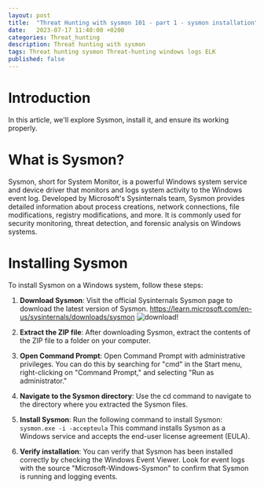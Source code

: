 ```yaml
---
layout: post
title:  "Threat Hunting with sysmon 101 - part 1 - sysmon installation"
date:   2023-07-17 11:40:00 +0200
categories: Threat_hunting
description: Threat hunting with sysmon 
tags: Threat hunting sysmon Threat-hunting windows logs ELK
published: false
---
```

# **Introduction**

In this article, we'll explore Sysmon, install it, and ensure its working properly.

# What is Sysmon?
Sysmon, short for System Monitor, is a powerful Windows system service and device driver that monitors and logs system activity to the Windows event log. Developed by Microsoft's Sysinternals team, Sysmon provides detailed information about process creations, network connections, file modifications, registry modifications, and more. It is commonly used for security monitoring, threat detection, and forensic analysis on Windows systems.

# Installing Sysmon
To install Sysmon on a Windows system, follow these steps:

1. **Download Sysmon**: Visit the official Sysinternals Sysmon page to download the latest version of Sysmon.
https://learn.microsoft.com/en-us/sysinternals/downloads/sysmon
![download!](images/3/th_1_.png")

2. **Extract the ZIP file**: After downloading Sysmon, extract the contents of the ZIP file to a folder on your computer.

3. **Open Command Prompt**: Open Command Prompt with administrative privileges. You can do this by searching for "cmd" in the Start menu, right-clicking on "Command Prompt," and selecting "Run as administrator."

4. **Navigate to the Sysmon directory**: Use the cd command to navigate to the directory where you extracted the Sysmon files.

5. **Install Sysmon**: Run the following command to install Sysmon: `sysmon.exe -i -accepteula`
This command installs Sysmon as a Windows service and accepts the end-user license agreement (EULA).


6. **Verify installation**: You can verify that Sysmon has been installed correctly by checking the Windows Event Viewer. Look for event logs with the source "Microsoft-Windows-Sysmon" to confirm that Sysmon is running and logging events.








